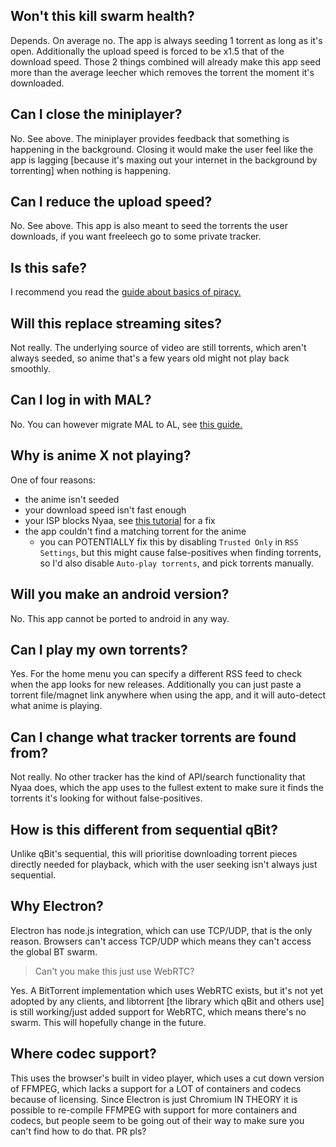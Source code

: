 ## **Won't this kill swarm health?**
Depends. On average no. The app is always seeding 1 torrent as long as it's open. Additionally the upload speed is forced to be x1.5 that of the download speed. Those 2 things combined will already make this app seed more than the average leecher which removes the torrent the moment it's downloaded.

## **Can I close the miniplayer?**
No. See above. The miniplayer provides feedback that something is happening in the background. Closing it would make the user feel like the app is lagging [because it's maxing out your internet in the background by torrenting] when nothing is happening.

## **Can I reduce the upload speed?**
No. See above. This app is also meant to seed the torrents the user downloads, if you want freeleech go to some private tracker.

## **Is this safe?**
I recommend you read the [guide about basics of piracy.](https://wiki.piracy.moe/guides/torrenting)

## **Will this replace streaming sites?**
Not really. The underlying source of video are still torrents, which aren't always seeded, so anime that's a few years old might not play back smoothly.

## **Can I log in with MAL?**
No. You can however migrate MAL to AL, see [this guide.](https://anilist.co/forum/thread/3393)

## **Why is anime X not playing?**
One of four reasons:
- the anime isn't seeded
- your download speed isn't fast enough
- your ISP blocks Nyaa, see [this tutorial](https://wiki.piracy.moe/en/tutorials/unblock) for a fix
- the app couldn't find a matching torrent for the anime
  - you can POTENTIALLY fix this by disabling `Trusted Only` in `RSS Settings`, but this might cause false-positives when finding torrents, so I'd also disable `Auto-play torrents`, and pick torrents manually.

## **Will you make an android version?**
No. This app cannot be ported to android in any way.

## **Can I play my own torrents?**
Yes. For the home menu you can specify a different RSS feed to check when the app looks for new releases. Additionally you can just paste a torrent file/magnet link anywhere when using the app, and it will auto-detect what anime is playing.

## **Can I change what tracker torrents are found from?**
Not really. No other tracker has the kind of API/search functionality that Nyaa does, which the app uses to the fullest extent to make sure it finds the torrents it's looking for without false-positives.

## **How is this different from sequential qBit?**
Unlike qBit's sequential, this will prioritise downloading torrent pieces directly needed for playback, which with the user seeking isn't always just sequential.

## **Why Electron?**
Electron has node.js integration, which can use TCP/UDP, that is the only reason. Browsers can't access TCP/UDP which means they can't access the global BT swarm.
> Can't you make this just use WebRTC?

Yes. A BitTorrent implementation which uses WebRTC exists, but it's not yet adopted by any clients, and libtorrent [the library which qBit and others use] is still working/just added support for WebRTC, which means there's no swarm. This will hopefully change in the future.

## **Where codec support?**
This uses the browser's built in video player, which uses a cut down version of FFMPEG, which lacks a support for a LOT of containers and codecs because of licensing. Since Electron is just Chromium IN THEORY it is possible to re-compile FFMPEG with support for more containers and codecs, but people seem to be going out of their way to make sure you can't find how to do that. PR pls?

